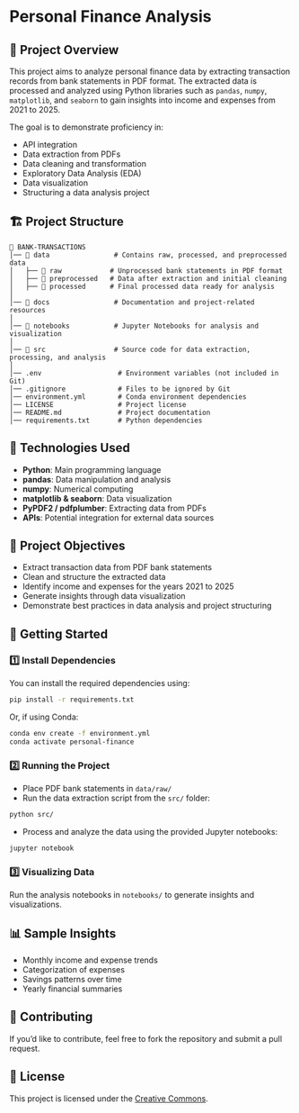 # Personal Finance Analysis

## 📌 Project Overview
This project aims to analyze personal finance data by extracting transaction records from bank statements in PDF format. The extracted data is processed and analyzed using Python libraries such as `pandas`, `numpy`, `matplotlib`, and `seaborn` to gain insights into income and expenses from 2021 to 2025.

The goal is to demonstrate proficiency in:
- API integration
- Data extraction from PDFs
- Data cleaning and transformation
- Exploratory Data Analysis (EDA)
- Data visualization
- Structuring a data analysis project

## 🏗️ Project Structure
```
📂 BANK-TRANSACTIONS
│── 📂 data                # Contains raw, processed, and preprocessed data
│   ├── 📂 raw            # Unprocessed bank statements in PDF format
│   ├── 📂 preprocessed   # Data after extraction and initial cleaning
│   ├── 📂 processed      # Final processed data ready for analysis
│
│── 📂 docs                # Documentation and project-related resources
│
│── 📂 notebooks           # Jupyter Notebooks for analysis and visualization
│
│── 📂 src                 # Source code for data extraction, processing, and analysis
│
│── .env                   # Environment variables (not included in Git)
│── .gitignore             # Files to be ignored by Git
│── environment.yml        # Conda environment dependencies
│── LICENSE                # Project license
│── README.md              # Project documentation
│── requirements.txt       # Python dependencies
```

## 🔧 Technologies Used
- **Python**: Main programming language
- **pandas**: Data manipulation and analysis
- **numpy**: Numerical computing
- **matplotlib & seaborn**: Data visualization
- **PyPDF2 / pdfplumber**: Extracting data from PDFs
- **APIs**: Potential integration for external data sources

## 🎯 Project Objectives
- Extract transaction data from PDF bank statements
- Clean and structure the extracted data
- Identify income and expenses for the years 2021 to 2025
- Generate insights through data visualization
- Demonstrate best practices in data analysis and project structuring

## 🚀 Getting Started
### 1️⃣ Install Dependencies
You can install the required dependencies using:
```bash
pip install -r requirements.txt
```
Or, if using Conda:
```bash
conda env create -f environment.yml
conda activate personal-finance
```

### 2️⃣ Running the Project
- Place PDF bank statements in `data/raw/`
- Run the data extraction script from the `src/` folder:
```bash
python src/
```
- Process and analyze the data using the provided Jupyter notebooks:
```bash
jupyter notebook
```

### 3️⃣ Visualizing Data
Run the analysis notebooks in `notebooks/` to generate insights and visualizations.

## 📊 Sample Insights
- Monthly income and expense trends
- Categorization of expenses
- Savings patterns over time
- Yearly financial summaries

## 🤝 Contributing
If you’d like to contribute, feel free to fork the repository and submit a pull request.

## 📜 License
This project is licensed under the [Creative Commons](LICENSE).